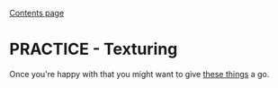 [Contents page](../graphics.md)

# PRACTICE - Texturing

Once you're happy with that you might want to give [these things](challenge.md) a go.
